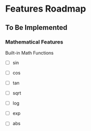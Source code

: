 # Features Roadmap

## To Be Implemented

### Mathematical Features

Built-in Math Functions

- [ ] sin

- [ ] cos

- [ ] tan

- [ ] sqrt

- [ ] log

- [ ] exp

- [ ] abs

